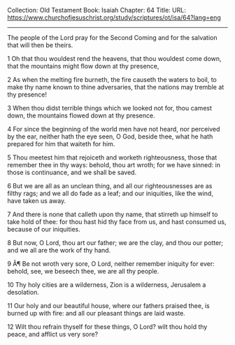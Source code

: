 Collection: Old Testament
Book: Isaiah
Chapter: 64
Title: 
URL: https://www.churchofjesuschrist.org/study/scriptures/ot/isa/64?lang=eng

---

The people of the Lord pray for the Second Coming and for the salvation that will then be theirs.

1 Oh that thou wouldest rend the heavens, that thou wouldest come down, that the mountains might flow down at thy presence,

2 As when the melting fire burneth, the fire causeth the waters to boil, to make thy name known to thine adversaries, that the nations may tremble at thy presence!

3 When thou didst terrible things which we looked not for, thou camest down, the mountains flowed down at thy presence.

4 For since the beginning of the world men have not heard, nor perceived by the ear, neither hath the eye seen, O God, beside thee, what he hath prepared for him that waiteth for him.

5 Thou meetest him that rejoiceth and worketh righteousness, those that remember thee in thy ways: behold, thou art wroth; for we have sinned: in those is continuance, and we shall be saved.

6 But we are all as an unclean thing, and all our righteousnesses are as filthy rags; and we all do fade as a leaf; and our iniquities, like the wind, have taken us away.

7 And there is none that calleth upon thy name, that stirreth up himself to take hold of thee: for thou hast hid thy face from us, and hast consumed us, because of our iniquities.

8 But now, O Lord, thou art our father; we are the clay, and thou our potter; and we all are the work of thy hand.

9 Â¶ Be not wroth very sore, O Lord, neither remember iniquity for ever: behold, see, we beseech thee, we are all thy people.

10 Thy holy cities are a wilderness, Zion is a wilderness, Jerusalem a desolation.

11 Our holy and our beautiful house, where our fathers praised thee, is burned up with fire: and all our pleasant things are laid waste.

12 Wilt thou refrain thyself for these things, O Lord? wilt thou hold thy peace, and afflict us very sore?
